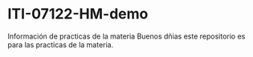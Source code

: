 # ITI-07122-HM-demo
Información de practicas de la materia
Buenos dñias este repositorio es para las practicas de la materia.
